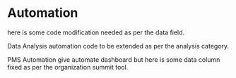 # Automation
here is some code modification needed as per the data field.

Data Analysis automation code to be extended as per the analysis category.

PMS Automation give automate dashboard but here is some data column fixed as per the organization summit tool.
